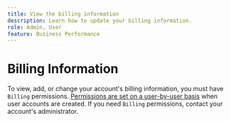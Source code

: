 ```yaml
---
title: View the billing information
description: Learn how to update your billing information. 
role: Admin, User
feature: Business Performance
---
```

# Billing Information

To view, add, or change your account's billing information, you must have `Billing` permissions. [Permissions are set on a user-by-user basis](../../administrator/user-management/user-management.md) when user accounts are created. If you need `Billing` permissions, contact your account's administrator.
